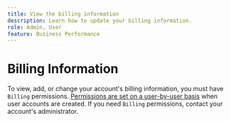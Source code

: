 ```yaml
---
title: View the billing information
description: Learn how to update your billing information. 
role: Admin, User
feature: Business Performance
---
```

# Billing Information

To view, add, or change your account's billing information, you must have `Billing` permissions. [Permissions are set on a user-by-user basis](../../administrator/user-management/user-management.md) when user accounts are created. If you need `Billing` permissions, contact your account's administrator.
